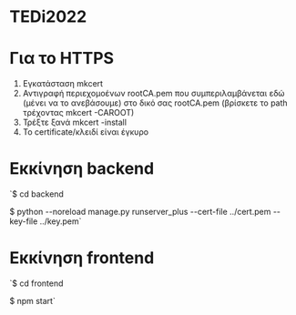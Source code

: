 # TEDi2022

# Για το HTTPS
1. Εγκατάσταση mkcert
2. Αντιγραφή περιεχομοένων rootCA.pem που συμπεριλαμβάνεται εδώ (μένει να το ανεβάσουμε) στο δικό σας rootCA.pem (βρίσκετε το path τρέχοντας mkcert -CAROOT)
3. Τρέξτε ξανά mkcert -install
4. Το certificate/κλειδί είναι έγκυρο

# Εκκίνηση backend
`$ cd backend

$ python --noreload manage.py runserver_plus --cert-file ../cert.pem --key-file ../key.pem`

# Εκκίνηση frontend
`$ cd frontend

$ npm start`
